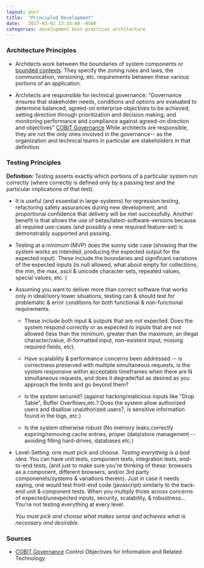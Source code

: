 ```yaml
---
layout: post
title:  "Principled Development"
date:   2017-03-01 13:34:00 -0500
categories: development best-practices architecture
---
```


### Architecture Principles ###

- Architects work between the boundaries of system components or [bounded contexts](https://martinfowler.com/bliki/BoundedContext.html).  They specify the zoning rules and laws, the communication, versioning, etc. requirements between these various portions of an application.

- Architects are responsible for technical governance: "Governance ensures that stakeholder needs, conditions and options are evaluated to determine balanced, agreed-on enterprise objectives to be achieved; setting direction through prioritization and decision making; and monitoring performance and compliance against agreed-on direction and objectives" [COBIT Governance]   While architects are responsible, they are not the only
ones involved in the governance-- as the organization and technical teams in particular are stakeholders
in that definition.



### Testing Principles ###

**Definition:** Testing asserts exactly which portions of a particular system run correctly (where correctly is defined only by a passing test and the particular implications of that test).

-    It is useful (and essential in large-systems) for regression testing, refactoring safety assurances during new development, and proportional confidence that delivery will be met successfully.   Another benefit is that allows the use of betas/latest-software-versions because all required use-cases (and possibly a new required feature-set) is demonstrably supported and passing.

- Testing at a minimum (MVP) does the sunny side case (showing that the system works as intended, producing
the expected output for the expected input).  These include the boundaries and significant variations of the expected inputs (is null allowed, what about empty for collections, the min, the max,  ascii & unicode character sets, repeated values, special values, etc. )

- Assuming you want to deliver more than correct software that works only in ideal/ivory tower situations, testing can & should test for problematic & error conditions for both functional & non-functional requirements.

	- These include both input & outputs that are _not_ expected. Does the system respond correctly or as expected to inputs that are not allowed (less than the minimum, greater than the maximum, an illegal character/value, ill-formatted input, non-existent input, missing required fields, etc).

	- Have scalability & performance concerns been addressed --
		is correctness preserved with multiple simultaneous requests, is the system responsive within acceptable timeframes when there are N simultaneous requests, and does it degrade/fail as
		desired as you approach the limits and go beyond them?

	- Is the system secured?  (against hacking/malicious inputs like "Drop Table", Buffer Overflows,etc.?
		Does the system allow authorized users and disallow unauthorized users?,
		is sensitive information found in the logs, etc.)

	- Is the system otherwise robust (No memory leaks,correctly expiring/removing cache entries,
		proper (data)store management -- avoiding filling hard-drives, databases  etc.)


- Level-Setting:  one _must_ pick and choose.
	_Testing everything is a bad idea._   You can have unit tests, component tests,
	integration tests, end-to-end tests, (and just to make sure you're thinking of these: browsers as
	a component, different browsers, and/or 3rd party componenets/systems & variations therein).
	Just in case it needs saying, one would test front-end code (javascript) similarly to the back-end unit & component tests.  When you multiply those across concerns of expected/unexpected inputs, security, scalability, & robustness...    You're not testing everything at every level.

	_You must pick and choose what makes sense and achieves what is necessary and desirable._


### Sources ###
  - [COBIT Governance] Control Objectives for Information and Related Technology


[COBIT Governance]: https://www.isaca.org/Pages/Glossary.aspx?tid=1443&char=G

